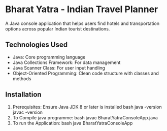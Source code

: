 # Bharat Yatra - Indian Travel Planner

A Java console application that helps users find hotels and transportation options across popular Indian tourist destinations.

## Technologies Used

- Java: Core programming language
- Java Collections Framework: For data management
- Java Scanner Class: For user input handling
- Object-Oriented Programming: Clean code structure with classes and methods

## Installation

1. Prerequisites: Ensure Java JDK 8 or later is installed
   bash
   java -version
   javac -version
2. To Compile java programme:
   bash
   javac BharatYatraConsoleApp.java
3. To run the Application:
   bash
   java BharatYatraConsoleApp
